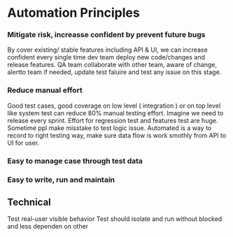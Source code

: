 # Automation Principles

### Mitigate risk, increasse confident by prevent future bugs
By cover existing/ stable features including API & UI, we can increase confident every single time dev team deploy new code/changes and release features. QA team collaborate with other team, aware of change, alertto team if needed, update test faluire and test any issue on this stage. 

### Reduce manual effort
Good test cases, good coverage on low level ( integration ) or on top level like system test can reduce 80% manual testing effort. Imagine we need to release every sprint. Effort for regression test and features test are huge. Sometime ppl make misstake to test logic issue. Automated is a way to record to right testing way, make sure data flow is work smothly from API to UI for user.

### Easy to manage case through test data


### Easy to write, run and maintain

## Technical 
Test real-user visible behavior
Test should isolate and run without blocked and less dependen on other
